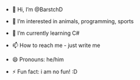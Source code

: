 - 👋 Hi, I’m @BarstchD
- 👀 I’m interested in animals, programming, sports
- 🌱 I’m currently learning C#

- 📫 How to reach me - just write me
- 😄 Pronouns: he/him
- ⚡ Fun fact: i am no fun! :D

<!---
BarstchD/BarstchD is a ✨ special ✨ repository because its `README.md` (this file) appears on your GitHub profile.
You can click the Preview link to take a look at your changes.
--->
